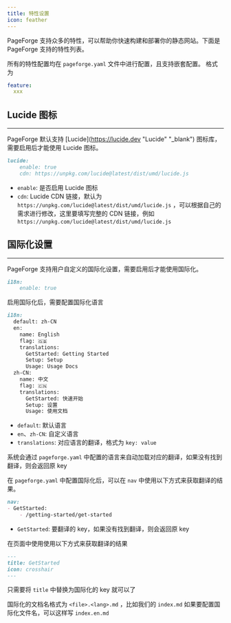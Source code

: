 ```yaml
---
title: 特性设置
icon: feather
---
```


PageForge 支持众多的特性，可以帮助你快速构建和部署你的静态网站。下面是 PageForge 支持的特性列表。

所有的特性配置均在 `pageforge.yaml` 文件中进行配置，且支持嵌套配置。 格式为

```yaml
feature:
  xxx
```

## Lucide 图标

---

PageForge 默认支持 [Lucide](https://lucide.dev "Lucide" "_blank") 图标库，需要启用后才能使用 Lucide 图标。

```markdown
lucide:
    enable: true
    cdn: https://unpkg.com/lucide@latest/dist/umd/lucide.js
```

- `enable`: 是否启用 Lucide 图标
- `cdn`: Lucide CDN 链接，默认为 `https://unpkg.com/lucide@latest/dist/umd/lucide.js` ，可以根据自己的需求进行修改，这里要填写完整的 CDN 链接，例如 `https://unpkg.com/lucide@latest/dist/umd/lucide.js`

## 国际化设置

---

PageForge 支持用户自定义的国际化设置，需要启用后才能使用国际化。

```markdown
i18n:
    enable: true
```

启用国际化后，需要配置国际化语言

```markdown
i18n:
  default: zh-CN
  en:
    name: English
    flag: 🇬🇧
    translations:
      GetStarted: Getting Started
      Setup: Setup
      Usage: Usage Docs
  zh-CN:
    name: 中文
    flag: 🇨🇳
    translations:
      GetStarted: 快速开始
      Setup: 设置
      Usage: 使用文档
```

- `default`: 默认语言
- `en`、`zh-CN`: 自定义语言
- `translations`: 对应语言的翻译，格式为 `key: value`

系统会通过 `pageforge.yaml` 中配置的语言来自动加载对应的翻译，如果没有找到翻译，则会返回原 key

在 `pageforge.yaml` 中配置国际化后，可以在 `nav` 中使用以下方式来获取翻译的结果。

```markdown
nav:
- GetStarted:
    - /getting-started/get-started
```

- `GetStarted`: 要翻译的 key，如果没有找到翻译，则会返回原 key

在页面中使用使用以下方式来获取翻译的结果

```markdown
---
title: GetStarted
icon: crosshair
---
```

只需要将 `title` 中替换为国际化的 key 就可以了

国际化的文档名格式为 `<file>.<lang>.md` ，比如我们的 `index.md` 如果要配置国际化文件名，可以这样写 `index.en.md`
